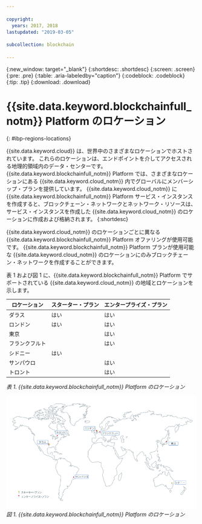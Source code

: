 ```yaml
---

copyright:
  years: 2017, 2018
lastupdated: "2019-03-05"

subcollection: blockchain

---
```


{:new_window: target="_blank"}
{:shortdesc: .shortdesc}
{:screen: .screen}
{:pre: .pre}
{:table: .aria-labeledby="caption"}
{:codeblock: .codeblock}
{:tip: .tip}
{:download: .download}


# {{site.data.keyword.blockchainfull_notm}} Platform のロケーション
{: #ibp-regions-locations}

{{site.data.keyword.cloud}} は、世界中のさまざまなロケーションでホストされています。 これらのロケーションは、エンドポイントを介してアクセスされる地理的領域内のデータ・センターです。 {{site.data.keyword.blockchainfull_notm}} Platform では、さまざまなロケーションにある {{site.data.keyword.cloud_notm}} 内でグローバルにメンバーシップ・プランを提供しています。 {{site.data.keyword.cloud_notm}} に {{site.data.keyword.blockchainfull_notm}} Platform サービス・インスタンスを作成すると、ブロックチェーン・ネットワークとネットワーク・リソースは、サービス・インスタンスを作成した {{site.data.keyword.cloud_notm}} のロケーションに作成および格納されます。
{:shortdesc}

{{site.data.keyword.cloud_notm}} のロケーションごとに異なる {{site.data.keyword.blockchainfull_notm}} Platform オファリングが使用可能です。 {{site.data.keyword.blockchainfull_notm}} Platform プランが使用可能な {{site.data.keyword.cloud_notm}} のロケーションにのみブロックチェーン・ネットワークを作成することができます。

表 1 および図 1 に、{{site.data.keyword.blockchainfull_notm}} Platform でサポートされている {{site.data.keyword.cloud_notm}} の地域とロケーションを示します。

| ロケーション | スターター・プラン | エンタープライズ・プラン |
|--------|----------|----------|
| ダラス | はい | はい |
| ロンドン | はい | はい |
| 東京 |  | はい |
| フランクフルト |  | はい |
| シドニー | はい |  |
| サンパウロ |  | はい |
| トロント |  | はい |

_表 1. {{site.data.keyword.blockchainfull_notm}} Platform のロケーション_


![{{site.data.keyword.blockchainfull_notm}} Platform のロケーション](../images/ibp_regions.png "{{site.data.keyword.blockchainfull_notm}} Platform のロケーション")  
_図 1. {{site.data.keyword.blockchainfull_notm}} Platform のロケーション_
